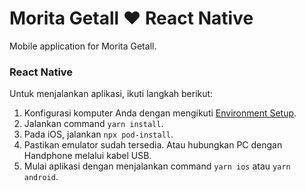 # Morita Getall ♥ React Native

Mobile application for Morita Getall.

### React Native

Untuk menjalankan aplikasi, ikuti langkah berikut:

1. Konfigurasi komputer Anda dengan mengikuti [Environment Setup](https://reactnative.dev/docs/environment-setup "Environment Setup").
2. Jalankan command `yarn install`.
3. Pada iOS, jalankan `npx pod-install`.
4. Pastikan emulator sudah tersedia. Atau hubungkan PC dengan Handphone melalui kabel USB.
5. Mulai aplikasi dengan menjalankan command `yarn ios` atau `yarn android`.
